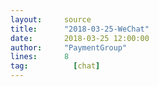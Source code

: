 ```yaml
---
layout:     source 
title:      "2018-03-25-WeChat"
date:       2018-03-25 12:00:00
author:     "PaymentGroup"
lines:      8 
tag:		  [chat]
---
```


